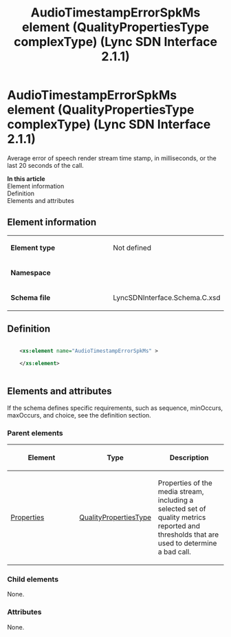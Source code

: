 ﻿---
title: AudioTimestampErrorSpkMs element (QualityPropertiesType complexType) (Lync SDN Interface 2.1.1)
TOCTitle: AudioTimestampErrorSpkMs element
ms:assetid: ce1eef60-47b0-575e-c8d6-f9cd290fa3d5
ms:mtpsurl: https://msdn.microsoft.com/en-us/library/Dn912675(v=office.15)
ms:contentKeyID: 64126844
ms.date: 02/16/2015
mtps_version: v=office.15
dev_langs:
- xml
---

# AudioTimestampErrorSpkMs element (QualityPropertiesType complexType) (Lync SDN Interface 2.1.1)

Average error of speech render stream time stamp, in milliseconds, or the last 20 seconds of the call.


**In this article**  
Element information  
Definition  
Elements and attributes  

## Element information

<table>
<colgroup>
<col style="width: 50%" />
<col style="width: 50%" />
</colgroup>
<tbody>
<tr class="odd">
<td><p><strong>Element type</strong></p></td>
<td><p>Not defined</p></td>
</tr>
<tr class="even">
<td><p><strong>Namespace</strong></p></td>
<td><p></p></td>
</tr>
<tr class="odd">
<td><p><strong>Schema file</strong></p></td>
<td><p>LyncSDNInterface.Schema.C.xsd</p></td>
</tr>
</tbody>
</table>


## Definition

``` xml

    <xs:element name="AudioTimestampErrorSpkMs" >
    
    </xs:element>
  
```

## Elements and attributes

If the schema defines specific requirements, such as sequence, minOccurs, maxOccurs, and choice, see the definition section.

### Parent elements

<table>
<colgroup>
<col style="width: 33%" />
<col style="width: 33%" />
<col style="width: 33%" />
</colgroup>
<thead>
<tr class="header">
<th><p>Element</p></th>
<th><p>Type</p></th>
<th><p>Description</p></th>
</tr>
</thead>
<tbody>
<tr class="odd">
<td><p><a href="properties-element-qualitytype-complextype-lync-sdn-interface-2-1-1.md">Properties</a></p></td>
<td><p><a href="qualitypropertiestype-complextype-lync-sdn-interface-2-1-1.md">QualityPropertiesType</a></p></td>
<td><p>Properties of the media stream, including a selected set of quality metrics reported and thresholds that are used to determine a bad call.</p></td>
</tr>
</tbody>
</table>


### Child elements

None.

### Attributes

None.

